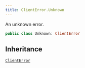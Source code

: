 ```yaml
---
title: ClientError.Unknown
---
```


An unknown error.

``` swift
public class Unknown: ClientError 
```

## Inheritance

[`ClientError`](../client-error)
